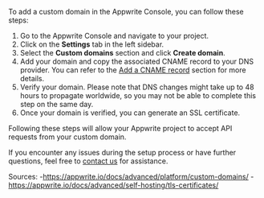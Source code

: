 To add a custom domain in the Appwrite Console, you can follow these steps:

1. Go to the Appwrite Console and navigate to your project.
2. Click on the **Settings** tab in the left sidebar.
3. Select the **Custom domains** section and click **Create domain**.
4. Add your domain and copy the associated CNAME record to your DNS provider. You can refer to the [Add a CNAME record](https://appwrite.io/docs/advanced/platform/custom-domains/##cname-record) section for more details.
5. Verify your domain. Please note that DNS changes might take up to 48 hours to propagate worldwide, so you may not be able to complete this step on the same day.
6. Once your domain is verified, you can generate an SSL certificate.

Following these steps will allow your Appwrite project to accept API requests from your custom domain.

If you encounter any issues during the setup process or have further questions, feel free to [contact us](https://appwrite.io/docs/advanced/platform/custom-domains/#/contact-us) for assistance.

Sources:
-https://appwrite.io/docs/advanced/platform/custom-domains/
-https://appwrite.io/docs/advanced/self-hosting/tls-certificates/
